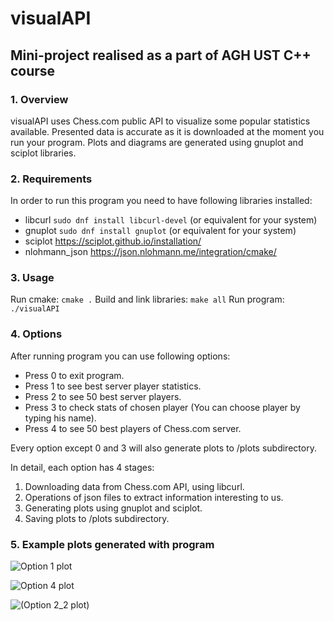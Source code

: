 # visualAPI

## Mini-project realised as a part of AGH UST C++ course

### 1. Overview

visualAPI uses Chess.com public API to visualize some popular statistics available.
Presented data is accurate as it is downloaded at the moment you run your program. 
Plots and diagrams are generated using gnuplot and sciplot libraries.

### 2. Requirements

In order to run this program you need to have following libraries installed:

- libcurl
```sudo dnf install libcurl-devel``` (or equivalent for your system)
- gnuplot
```sudo dnf install gnuplot``` (or equivalent for your system)
- sciplot
  https://sciplot.github.io/installation/
- nlohmann_json https://json.nlohmann.me/integration/cmake/

### 3. Usage

Run cmake: ```cmake .```
Build and link libraries: ```make all```
Run program: ```./visualAPI```

### 4. Options

After running program you can use following options:

- Press 0 to exit program.
- Press 1 to see best server player statistics.
- Press 2 to see 50 best server players.
- Press 3 to check stats of chosen player (You can choose player by typing his name).
- Press 4 to see 50 best players of Chess.com server.

Every option except 0 and 3 will also generate plots to /plots subdirectory.

In detail, each option has 4 stages:

1. Downloading data from Chess.com API, using libcurl.
2. Operations of json files to extract information interesting to us.
3. Generating plots using gnuplot and sciplot.
4. Saving plots to /plots subdirectory.

### 5. Example plots generated with program

![Option 1 plot](./plots/plot1.png)

![Option 4 plot](./plots/plot4.png)

![(Option 2_2 plot)](./plots/plot2_2.png)
